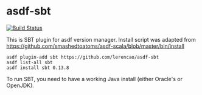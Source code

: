 # asdf-sbt

[![Build Status](https://travis-ci.org/lerencao/asdf-sbt.svg?branch=master)](https://travis-ci.org/lerencao/asdf-sbt)

This is SBT plugin for asdf version manager.
Install script was adapted from https://github.com/smashedtoatoms/asdf-scala/blob/master/bin/install


``` shell
asdf plugin-add sbt https://github.com/lerencao/asdf-sbt
asdf list-all sbt
asdf install sbt 0.13.8
```
To run SBT, you need to have a working Java install (either Oracle's or OpenJDK).

